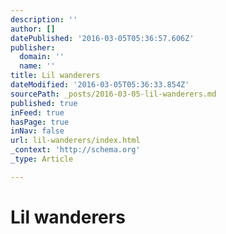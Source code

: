 ```yaml
---
description: ''
author: []
datePublished: '2016-03-05T05:36:57.606Z'
publisher:
  domain: ''
  name: ''
title: Lil wanderers
dateModified: '2016-03-05T05:36:33.854Z'
sourcePath: _posts/2016-03-05-lil-wanderers.md
published: true
inFeed: true
hasPage: true
inNav: false
url: lil-wanderers/index.html
_context: 'http://schema.org'
_type: Article

---
```

# Lil wanderers